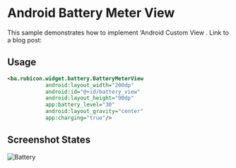 # Android Battery Meter View
This sample demonstrates how to implement ‘Android Custom View . Link to a blog post: 


Usage
-----

```xml
<ba.rubicon.widget.battery.BatteryMeterView
            android:layout_width="200dp"
            android:id="@+id/battery_view"
            android:layout_height="90dp"
            app:battery_level="30"
            android:layout_gravity="center"
            app:charging="true"/>
```

Screenshot States
---------------
![Battery](https://i.imgur.com/qs6tNlh.png)

